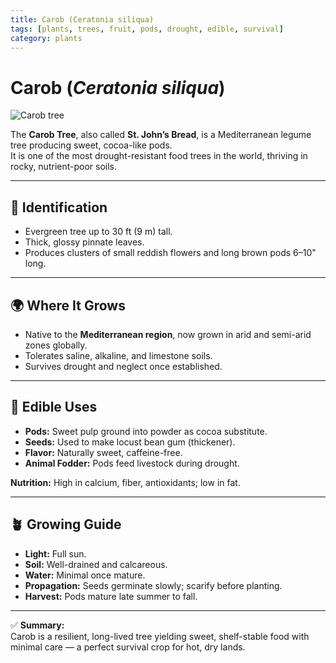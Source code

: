 ```yaml
---
title: Carob (Ceratonia siliqua)
tags: [plants, trees, fruit, pods, drought, edible, survival]
category: plants
---
```


# Carob (*Ceratonia siliqua*)

![Carob tree](plants/images/carob.jpg)

The **Carob Tree**, also called **St. John’s Bread**, is a Mediterranean legume tree producing sweet, cocoa-like pods.  
It is one of the most drought-resistant food trees in the world, thriving in rocky, nutrient-poor soils.

---

## 🌱 Identification
- Evergreen tree up to 30 ft (9 m) tall.  
- Thick, glossy pinnate leaves.  
- Produces clusters of small reddish flowers and long brown pods 6–10" long.  

---

## 🌍 Where It Grows
- Native to the **Mediterranean region**, now grown in arid and semi-arid zones globally.  
- Tolerates saline, alkaline, and limestone soils.  
- Survives drought and neglect once established.

---

## 🍴 Edible Uses
- **Pods:** Sweet pulp ground into powder as cocoa substitute.  
- **Seeds:** Used to make locust bean gum (thickener).  
- **Flavor:** Naturally sweet, caffeine-free.  
- **Animal Fodder:** Pods feed livestock during drought.  

**Nutrition:** High in calcium, fiber, antioxidants; low in fat.

---

## 🪴 Growing Guide
- **Light:** Full sun.  
- **Soil:** Well-drained and calcareous.  
- **Water:** Minimal once mature.  
- **Propagation:** Seeds germinate slowly; scarify before planting.  
- **Harvest:** Pods mature late summer to fall.  

---

✅ **Summary:**  
Carob is a resilient, long-lived tree yielding sweet, shelf-stable food with minimal care — a perfect survival crop for hot, dry lands.
